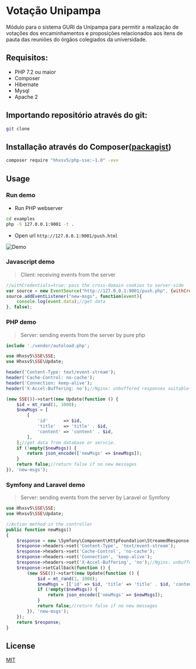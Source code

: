 Votação Unipampa
======

Módulo para o sistema GURI da Unipampa para permitir a realização de votações dos encaminhamentos e proposições relacionados aos itens de pauta das reuniões do órgãos colegiados da universidade.

## Requisitos:

* PHP 7.2 ou maior
* Composer
* Hibernate
* Mysql
* Apache 2

## Importando repositório através do git:

```BASH
git clone 
```



## Installação através do Composer([packagist](https://packagist.org/packages/hhxsv5/php-sse))

```BASH
composer require "hhxsv5/php-sse:~1.0" -vvv
```

## Usage
### Run demo

- Run PHP webserver
```Bash
cd examples
php -S 127.0.0.1:9001 -t .
```

- Open url `http://127.0.0.1:9001/push.html`

![Demo](https://raw.githubusercontent.com/hhxsv5/SSE/master/sse.png)

### Javascript demo
>Client: receiving events from the server

```Javascript
//withCredentials=true: pass the cross-domain cookies to server-side
var source = new EventSource("http://127.0.0.1:9001/push.php", {withCredentials:true});
source.addEventListener("new-msgs", function(event){
    console.log(event.data);//get data
}, false);
```

### PHP demo
>Server: sending events from the server by pure php

```PHP
include './vendor/autoload.php';

use Hhxsv5\SSE\SSE;
use Hhxsv5\SSE\Update;

header('Content-Type: text/event-stream');
header('Cache-Control: no-cache');
header('Connection: keep-alive');
header('X-Accel-Buffering: no');//Nginx: unbuffered responses suitable for Comet and HTTP streaming applications

(new SSE())->start(new Update(function () {
    $id = mt_rand(1, 1000);
    $newMsgs = [
        [
            'id'      => $id,
            'title'   => 'title' . $id,
            'content' => 'content' . $id,
        ],
    ];//get data from database or servcie.
    if (!empty($newMsgs)) {
        return json_encode(['newMsgs' => $newMsgs]);
    }
    return false;//return false if no new messages
}), 'new-msgs');
```

### Symfony and Laravel demo
>Server: sending events from the server by Laravel or Symfony

```PHP
use Hhxsv5\SSE\SSE;
use Hhxsv5\SSE\Update;

//Action method in the controller
public function newMsgs()
{
    $response = new \Symfony\Component\HttpFoundation\StreamedResponse();
    $response->headers->set('Content-Type', 'text/event-stream');
    $response->headers->set('Cache-Control', 'no-cache');
    $response->headers->set('Connection', 'keep-alive');
    $response->headers->set('X-Accel-Buffering', 'no');//Nginx: unbuffered responses suitable for Comet and HTTP streaming applications
    $response->setCallback(function () {
        (new SSE())->start(new Update(function () {
            $id = mt_rand(1, 1000);
            $newMsgs = [['id' => $id, 'title' => 'title' . $id, 'content' => 'content' . $id]];//get data from database or servcie.
            if (!empty($newMsgs)) {
                return json_encode(['newMsgs' => $newMsgs]);
            }
            return false;//return false if no new messages
        }), 'new-msgs');
    });
    return $response;
}
```

## License

[MIT](https://github.com/hhxsv5/php-sse/blob/master/LICENSE)
